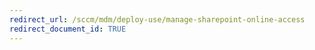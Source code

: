 ```yaml
---
redirect_url: /sccm/mdm/deploy-use/manage-sharepoint-online-access
redirect_document_id: TRUE
---
```

